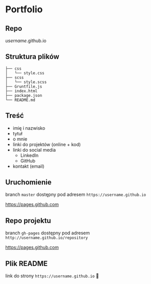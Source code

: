 # Portfolio

## Repo
_username_.github.io

## Struktura plików
```
├── css
│   └── style.css
├── scss
│   └── style.scss
├── Gruntfile.js
├── index.html
├── package.json
└── README.md
```

## Treść
- imię i nazwisko
- tytuł
- o mnie
- linki do projektów (online + kod)
- linki do social media
  - LinkedIn
  - GitHub
- kontakt (email)

## Uruchomienie

branch `master` dostępny pod adresem `https://username.github.io`

<https://pages.github.com>

## Repo projektu
branch `gh-pages` dostępny pod adresem `http://username.github.io/repository`

<https://pages.github.com>

## Plik README
link do strony `https://username.github.io` :rocket:
